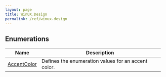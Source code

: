 ```yaml
---
layout: page
title: WinUX.Design
permalink: /ref/winux-design
---
```


## Enumerations

| Name | Description |
|---|---|
| [AccentColor](winux-design-accentcolor) | Defines the enumeration values for an accent color. |
